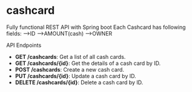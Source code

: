 # cashcard
Fully functional REST API with Spring boot
Each Cashcard has following fields:
-->ID
-->AMOUNT(cash)
-->OWNER


 API Endpoints
- **GET /cashcards**: Get a list of all cash cards.
- **GET /cashcards/{id}**: Get the details of a cash card by ID.
- **POST /cashcards**: Create a new cash card.
- **PUT /cashcards/{id}**: Update a cash card by ID.
- **DELETE /cashcards/{id}**: Delete a cash card by ID.
